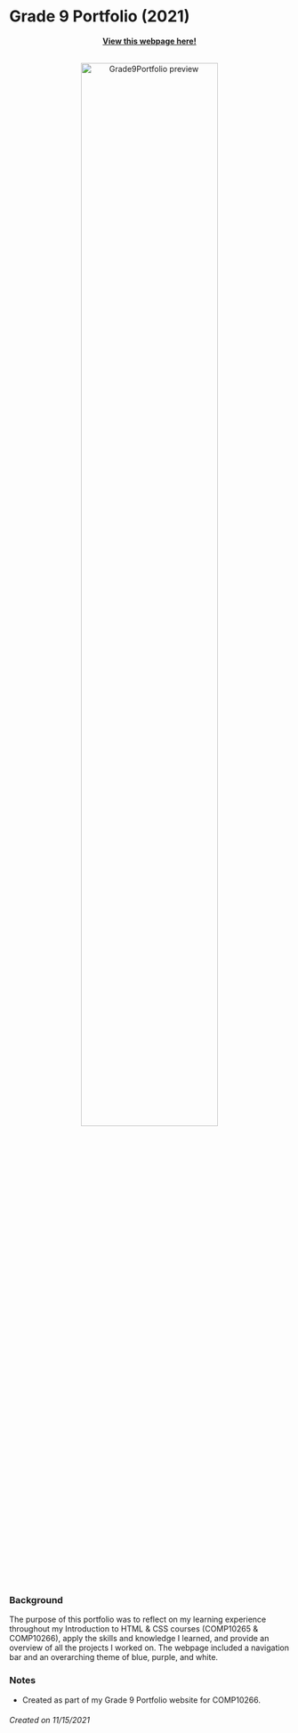 # Grade 9 Portfolio (2021)
<div align="center">
  <strong><a href="https://montricja379codehsme-4348110.codehs.me/index.html">View this webpage here!</a></strong>
  <p>
    <br>
    <img src="https://github.com/JasmineMontrichard/Grade9Portfolio/assets/156850072/2108dfbe-f712-4392-8a18-2baa26ac7207" alt="Grade9Portfolio preview" width="70%" height="70%"/>
  </p>
</div>

### Background
The purpose of this portfolio was to reflect on my learning experience throughout my Introduction to HTML & CSS courses (COMP10265 & COMP10266), apply the skills and knowledge I learned, and provide an overview of all the projects I worked on. The webpage included a navigation bar and an overarching theme of blue, purple, and white.

### Notes
* Created as part of my Grade 9 Portfolio website for COMP10266.

###### Created on 11/15/2021
